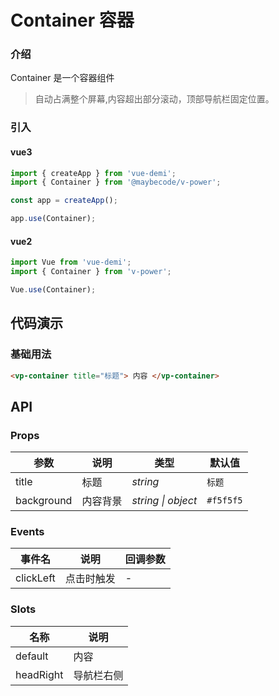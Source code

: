 # Container 容器

### 介绍

Container 是一个容器组件

> 自动占满整个屏幕,内容超出部分滚动，顶部导航栏固定位置。

### 引入

#### vue3

```js
import { createApp } from 'vue-demi';
import { Container } from '@maybecode/v-power';

const app = createApp();

app.use(Container);
```

#### vue2

```js
import Vue from 'vue-demi';
import { Container } from 'v-power';

Vue.use(Container);
```

## 代码演示

### 基础用法

```html
<vp-container title="标题"> 内容 </vp-container>
```

## API

### Props

| 参数       | 说明     | 类型               | 默认值    |
| ---------- | -------- | ------------------ | --------- |
| title      | 标题     | _string_           | `标题`    |
| background | 内容背景 | _string \| object_ | `#f5f5f5` |

### Events

| 事件名    | 说明       | 回调参数 |
| --------- | ---------- | -------- |
| clickLeft | 点击时触发 | -        |

### Slots

| 名称      | 说明       |
| --------- | ---------- |
| default   | 内容       |
| headRight | 导航栏右侧 |
